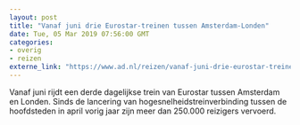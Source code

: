 ```yaml
---
layout: post
title: "Vanaf juni drie Eurostar-treinen tussen Amsterdam-Londen"
date: Tue, 05 Mar 2019 07:56:00 GMT
categories: 
- overig 
- reizen 
externe_link: "https://www.ad.nl/reizen/vanaf-juni-drie-eurostar-treinen-tussen-amsterdam-londen~a145593f/"
---
```


Vanaf juni rijdt een derde dagelijkse trein van Eurostar tussen Amsterdam en Londen. Sinds de lancering van hogesnelheidstreinverbinding tussen de hoofdsteden in april vorig jaar zijn meer dan 250.000 reizigers vervoerd.
